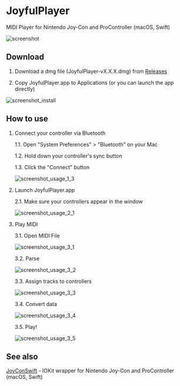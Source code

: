 # JoyfulPlayer

MIDI Player for Nintendo Joy-Con and ProController (macOS, Swift)

![screenshot](https://github.com/magicien/JoyfulPlayer/blob/master/resources/screenshot/screenshot_1.png)

## Download

1. Download a dmg file (JoyfulPlayer-vX.X.X.dmg) from [Releases](https://github.com/magicien/JoyfulPlayer/releases)

2. Copy JoyfulPlayer.app to Applications (or you can launch the app directly)

![screenshot_install](https://github.com/magicien/JoyfulPlayer/blob/master/resources/screenshot/screenshot_2.png)

## How to use

1. Connect your controller via Bluetooth

    1.1. Open "System Preferences" > "Bluetooth" on your Mac
    
    1.2. Hold down your controller's sync button
    
    1.3. Click the "Connect" button
    
    ![screenshot_usage_1_3](https://github.com/magicien/JoyfulPlayer/blob/master/resources/screenshot/screenshot_3.png)
    
2. Launch JoyfulPlayer.app

    2.1. Make sure your controllers appear in the window
    
    ![screenshot_usage_2_1](https://github.com/magicien/JoyfulPlayer/blob/master/resources/screenshot/screenshot_4.png)

3. Play MIDI

    3.1. Open MIDI File

    ![screenshot_usage_3_1](https://github.com/magicien/JoyfulPlayer/blob/master/resources/screenshot/screenshot_5.png)

    3.2. Parse

    ![screenshot_usage_3_2](https://github.com/magicien/JoyfulPlayer/blob/master/resources/screenshot/screenshot_6.png)

    3.3. Assign tracks to controllers

    ![screenshot_usage_3_3](https://github.com/magicien/JoyfulPlayer/blob/master/resources/screenshot/screenshot_7.png)

    3.4. Convert data

    ![screenshot_usage_3_4](https://github.com/magicien/JoyfulPlayer/blob/master/resources/screenshot/screenshot_8.png)

    3.5. Play!

    ![screenshot_usage_3_5](https://github.com/magicien/JoyfulPlayer/blob/master/resources/screenshot/screenshot_9.png)

## See also

[JoyConSwift](https://github.com/magicien/JoyConSwift) - IOKit wrapper for Nintendo Joy-Con and ProController (macOS, Swift)
